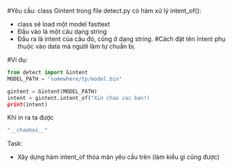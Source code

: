 #Yêu cầu: class Gintent trong file detect.py có hàm xử lý intent_of():
- class sẽ load một model fasttext
- Đầu vào là một câu dạng string
- Đầu ra là intent của câu đó, cũng ở dạng string.
#Cách đặt tên intent phụ thuộc vào data mà người làm tự chuẩn bị.

#Ví dụ: 
```python
from detect import Gintent
MODEL_PATH = "somewhere/tp/model.bin"

gintent = Gintent(MODEL_PATH)
intent = gintent.intent_of("Xin chao cac ban!)
print(intent)
```  
Khi in ra ta được  
```bash
"__chaohoi__"
```  
 Task:
 - Xây dựng hàm intent_of thỏa mãn yêu cầu trên (làm kiểu gì cũng được)

